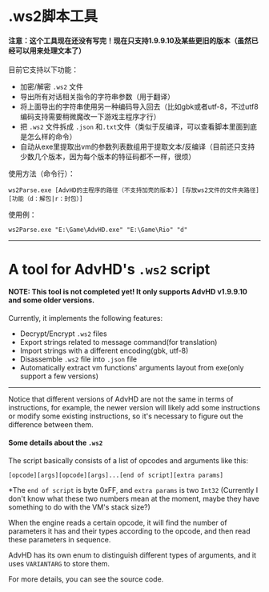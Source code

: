 

# .ws2脚本工具

#### 注意：这个工具现在还没有写完！现在只支持1.9.9.10及某些更旧的版本（虽然已经可以用来处理文本了）

目前它支持以下功能：

- 加密/解密 `.ws2` 文件 
- 导出所有对话相关指令的字符串参数（用于翻译）
- 将上面导出的字符串使用另一种编码导入回去（比如gbk或者utf-8，不过utf8编码支持需要稍微魔改一下游戏主程序才行） 
- 把 `.ws2` 文件拆成 `.json` 和`.txt`文件（类似于反编译，可以查看脚本里面到底是怎么样的命令）
- 自动从exe里提取出vm的参数列表数组用于提取文本/反编译（目前还只支持少数几个版本，因为每个版本的特征码都不一样，很烦）

使用方法（命令行）：

```
ws2Parse.exe [AdvHD的主程序的路径（不支持加壳的版本）] [存放ws2文件的文件夹路径] [功能（d：解包|r：封包）]
```

使用例：

```
ws2Parse.exe "E:\Game\AdvHD.exe" "E:\Game\Rio" "d"
```

---



# A tool for AdvHD's `.ws2` script

#### NOTE: This tool is not completed yet!  It only supports AdvHD v1.9.9.10 and some older versions.

Currently, it implements the following features: 

- Decrypt/Encrypt `.ws2` files 
- Export strings related to message command(for translation) 
- Import strings with a different encoding(gbk, utf-8) 
- Disassemble `.ws2` file into `.json` file 
- Automatically extract vm functions' arguments layout from exe(only support a few versions)

***

Notice that different versions of AdvHD are not the same in terms of instructions, for example, the newer version will likely add some instructions or modify some existing instructions, so it's necessary to figure out the difference between them. 

#### Some details about the `.ws2 ` 

The script basically consists of a list of opcodes and arguments like this: 

```
[opcode][args][opcode][args]...[end of script][extra params]
```

*The `end of script` is byte 0xFF, and `extra params` is two `Int32` (Currently I don't know what these two numbers mean at the moment, maybe they have something to do with the VM's stack size?) 

When the engine reads a certain opcode, it will find the number of parameters it has and their types according to the opcode, and then read these parameters in sequence. 

AdvHD has its own enum to distinguish different types of arguments, and it uses `VARIANTARG` to store them. 

For more details, you can see the source code.

